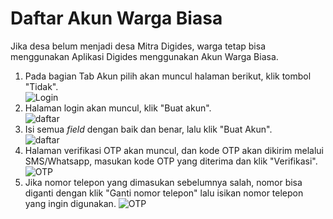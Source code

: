 # Daftar Akun Warga Biasa

Jika desa belum menjadi desa Mitra Digides, warga tetap bisa menggunakan Aplikasi Digides menggunakan Akun Warga Biasa.

1. Pada bagian Tab Akun pilih akan muncul halaman berikut, klik tombol "Tidak".<br>
![Login](../image/login.jpg)
2. Halaman login akan muncul, klik "Buat akun".<br>
![daftar](../image/lupa-password1.jpg)
3. Isi semua _field_ dengan baik dan benar, lalu klik "Buat Akun".<br>
![daftar](../image/daftar-nonmitra1.jpg)
4. Halaman verifikasi OTP akan muncul, dan kode OTP akan dikirim melalui SMS/Whatsapp, masukan kode OTP yang diterima dan klik "Verifikasi".<br>
![OTP](../image/OTP.jpg)
5. Jika nomor telepon yang dimasukan sebelumnya salah, nomor bisa diganti dengan klik "Ganti nomor telepon" lalu isikan nomor telepon yang ingin digunakan.
![OTP](../image/OTP2.jpg)